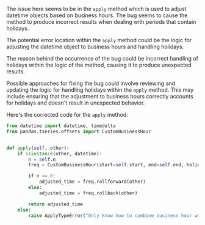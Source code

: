 The issue here seems to be in the `apply` method which is used to adjust datetime objects based on business hours. The bug seems to cause the method to produce incorrect results when dealing with periods that contain holidays.

The potential error location within the `apply` method could be the logic for adjusting the datetime object to business hours and handling holidays.

The reason behind the occurrence of the bug could be incorrect handling of holidays within the logic of the method, causing it to produce unexpected results.

Possible approaches for fixing the bug could involve reviewing and updating the logic for handling holidays within the `apply` method. This may include ensuring that the adjustment to business hours correctly accounts for holidays and doesn't result in unexpected behavior.

Here's the corrected code for the `apply` method:

```python
from datetime import datetime, timedelta
from pandas.tseries.offsets import CustomBusinessHour


def apply(self, other):
    if isinstance(other, datetime):
        n = self.n
        freq = CustomBusinessHour(start=self.start, end=self.end, holidays=self.holidays)

        if n >= 0:
            adjusted_time = freq.rollforward(other)
        else:
            adjusted_time = freq.rollback(other)

        return adjusted_time
    else:
        raise ApplyTypeError("Only know how to combine business hour with datetime")
```